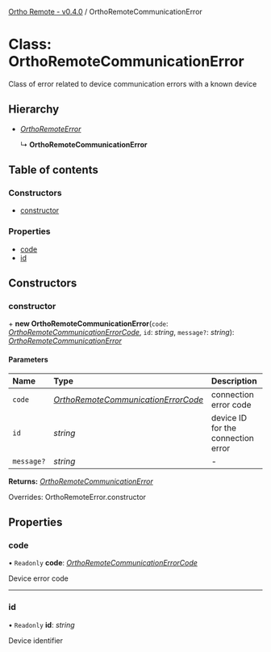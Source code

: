 [Ortho Remote - v0.4.0](../README.md) / OrthoRemoteCommunicationError

# Class: OrthoRemoteCommunicationError

Class of error related to device communication errors with a known device

## Hierarchy

- [*OrthoRemoteError*](orthoremoteerror.md)

  ↳ **OrthoRemoteCommunicationError**

## Table of contents

### Constructors

- [constructor](orthoremotecommunicationerror.md#constructor)

### Properties

- [code](orthoremotecommunicationerror.md#code)
- [id](orthoremotecommunicationerror.md#id)

## Constructors

### constructor

\+ **new OrthoRemoteCommunicationError**(`code`: [*OrthoRemoteCommunicationErrorCode*](../enums/orthoremotecommunicationerrorcode.md), `id`: *string*, `message?`: *string*): [*OrthoRemoteCommunicationError*](orthoremotecommunicationerror.md)

#### Parameters

| Name | Type | Description |
| :------ | :------ | :------ |
| `code` | [*OrthoRemoteCommunicationErrorCode*](../enums/orthoremotecommunicationerrorcode.md) | connection error code |
| `id` | *string* | device ID for the connection error |
| `message?` | *string* | - |

**Returns:** [*OrthoRemoteCommunicationError*](orthoremotecommunicationerror.md)

Overrides: OrthoRemoteError.constructor

## Properties

### code

• `Readonly` **code**: [*OrthoRemoteCommunicationErrorCode*](../enums/orthoremotecommunicationerrorcode.md)

Device error code

___

### id

• `Readonly` **id**: *string*

Device identifier
